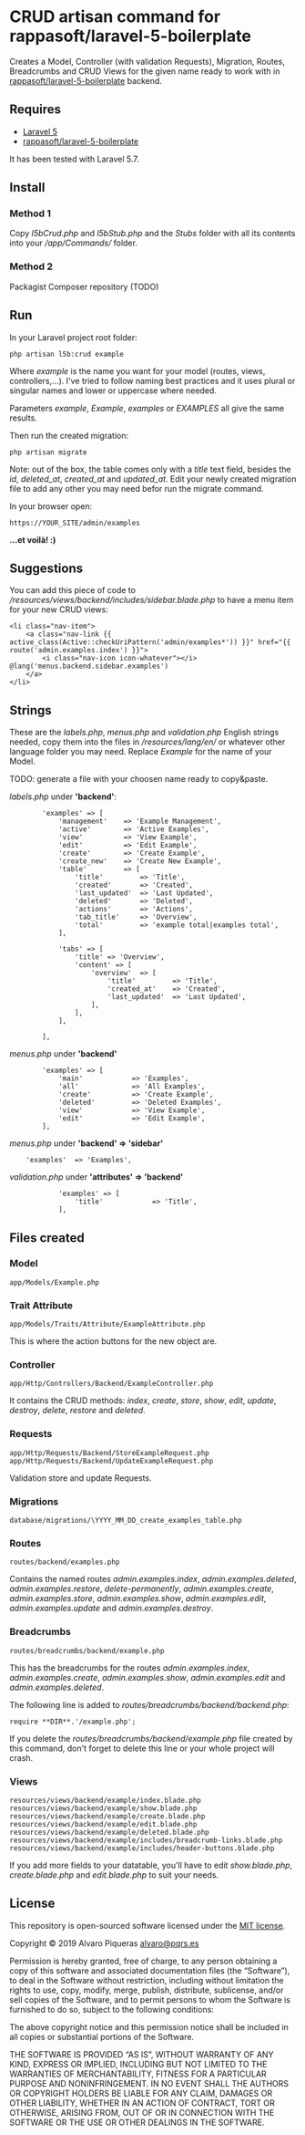 # CRUD artisan command for rappasoft/laravel-5-boilerplate

Creates a Model, Controller (with validation Requests), Migration, Routes, Breadcrumbs and CRUD Views for the given name ready to work with in [rappasoft/laravel-5-boilerplate](https://www.github.com/rappasoft/laravel-5-boilerplate/) backend.

## Requires

- [Laravel 5](https://laravel.com)
- [rappasoft/laravel-5-boilerplate](https://www.github.com/rappasoft/laravel-5-boilerplate/)

It has been tested with Laravel 5.7.

## Install

### Method 1

Copy _l5bCrud.php_ and _l5bStub.php_ and the _Stubs_ folder with all its contents into your _/app/Commands/_ folder.

### Method 2

Packagist Composer repository (TODO)

## Run

In your Laravel project root folder:

```
php artisan l5b:crud example
```

Where _example_ is the name you want for your model (routes, views, controllers,...). I've tried to follow naming best practices and it uses plural or singular names and lower or uppercase where needed.

Parameters _example_, _Example_, _examples_ or _EXAMPLES_ all give the same results.

Then run the created migration:

```
php artisan migrate
```

Note: out of the box, the table comes only with a _title_ text field, besides the _id_, _deleted_at_, _created_at_ and _updated_at_. Edit your newly created migration file to add any other you may need befor run the migrate command.

In your browser open:

```
https://YOUR_SITE/admin/examples
```

**...et voilà! :)**

## Suggestions

You can add this piece of code to _/resources/views/backend/includes/sidebar.blade.php_ to have a menu item for your new CRUD views:

```
<li class="nav-item">
    <a class="nav-link {{ active_class(Active::checkUriPattern('admin/examples*')) }}" href="{{ route('admin.examples.index') }}">
        <i class="nav-icon icon-whatever"></i> @lang('menus.backend.sidebar.examples')
    </a>
</li>
```

## Strings

These are the _labels.php_, _menus.php_ and _validation.php_ English strings needed, copy them into the files in _/resources/lang/en/_ or whatever other language folder you may need. Replace _Example_ for the name of your Model.

TODO: generate a file with your choosen name ready to copy&paste.

_labels.php_ under **'backend'**:

```
        'examples' => [
            'management'    => 'Example Management',
            'active'        => 'Active Examples',
            'view'          => 'View Example',
            'edit'          => 'Edit Example',
            'create'        => 'Create Example',
            'create_new'    => 'Create New Example',
            'table'         => [
                'title'         => 'Title',
                'created'       => 'Created',
                'last_updated'  => 'Last Updated',
                'deleted'       => 'Deleted',
                'actions'       => 'Actions',
                'tab_title'     => 'Overview',
                'total'         => 'example total|examples total',
            ],

            'tabs' => [
                'title' => 'Overview',
                'content' => [
                    'overview'  => [
                        'title'         => 'Title',
                        'created_at'    => 'Created',
                        'last_updated'  => 'Last Updated',
                    ],
                ],
            ],

        ],
```

_menus.php_ under **'backend'**

```
        'examples' => [
            'main'            => 'Examples',
            'all'             => 'All Examples',
            'create'          => 'Create Example',
            'deleted'         => 'Deleted Examples',
            'view'            => 'View Example',
            'edit'            => 'Edit Example',
        ],
```

_menus.php_ under **'backend' => 'sidebar'**

```
    'examples'  => 'Examples',
```

_validation.php_ under **'attributes' => 'backend'**

```
            'examples' => [
                'title'            => 'Title',
            ],
```

## Files created

### Model

```
app/Models/Example.php
```

### Trait Attribute

```
app/Models/Traits/Attribute/ExampleAttribute.php
```

This is where the action buttons for the new object are.

### Controller

```
app/Http/Controllers/Backend/ExampleController.php
```

It contains the CRUD methods: _index_, _create_, _store_, _show_, _edit_, _update_, _destroy_, _delete_, _restore_ and _deleted_.

### Requests

```
app/Http/Requests/Backend/StoreExampleRequest.php
app/Http/Requests/Backend/UpdateExampleRequest.php
```

Validation store and update Requests.

### Migrations

```
database/migrations/\YYYY_MM_DD_create_examples_table.php
```

### Routes

```
routes/backend/examples.php
```

Contains the named routes _admin.examples.index_, _admin.examples.deleted_, _admin.examples.restore_, _delete-permanently_, _admin.examples.create_, _admin.examples.store_, _admin.examples.show_, _admin.examples.edit_, _admin.examples.update_ and _admin.examples.destroy_.

### Breadcrumbs

```
routes/breadcrumbs/backend/example.php
```

This has the breadcrumbs for the routes
_admin.examples.index_, _admin.examples.create_, _admin.examples.show_, _admin.examples.edit_ and _admin.examples.deleted_.

The following line is added to _routes/breadcrumbs/backend/backend.php_:

```
require **DIR**.'/example.php';
```

If you delete the _routes/breadcrumbs/backend/example.php_ file created by this command, don't forget to delete this line or your whole project will crash.

### Views

```
resources/views/backend/example/index.blade.php
resources/views/backend/example/show.blade.php
resources/views/backend/example/create.blade.php
resources/views/backend/example/edit.blade.php
resources/views/backend/example/deleted.blade.php
resources/views/backend/example/includes/breadcrumb-links.blade.php
resources/views/backend/example/includes/header-buttons.blade.php
```

If you add more fields to your datatable, you'll have to edit _show.blade.php_, _create.blade.php_ and _edit.blade.php_ to suit your needs.

## License

This repository is open-sourced software licensed under the [MIT license](https://opensource.org/licenses/MIT).

Copyright © 2019 Alvaro Piqueras <alvaro@pqrs.es>

Permission is hereby granted, free of charge, to any person obtaining a copy of this software and associated documentation files (the “Software”), to deal in the Software without restriction, including without limitation the rights to use, copy, modify, merge, publish, distribute, sublicense, and/or sell copies of the Software, and to permit persons to whom the Software is furnished to do so, subject to the following conditions:

The above copyright notice and this permission notice shall be included in all copies or substantial portions of the Software.

THE SOFTWARE IS PROVIDED “AS IS”, WITHOUT WARRANTY OF ANY KIND, EXPRESS OR IMPLIED, INCLUDING BUT NOT LIMITED TO THE WARRANTIES OF MERCHANTABILITY, FITNESS FOR A PARTICULAR PURPOSE AND NONINFRINGEMENT. IN NO EVENT SHALL THE AUTHORS OR COPYRIGHT HOLDERS BE LIABLE FOR ANY CLAIM, DAMAGES OR OTHER LIABILITY, WHETHER IN AN ACTION OF CONTRACT, TORT OR OTHERWISE, ARISING FROM, OUT OF OR IN CONNECTION WITH THE SOFTWARE OR THE USE OR OTHER DEALINGS IN THE SOFTWARE.
